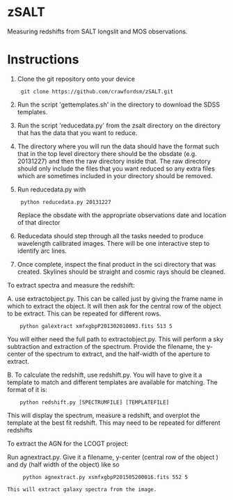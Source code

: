 zSALT
=====

Measuring redshifts from SALT longslit and MOS observations.  


Instructions
============

1. Clone the git repository onto your device

        git clone https://github.com/crawfordsm/zSALT.git

2. Run the script 'gettemplates.sh' in the directory to download
   the SDSS templates. 

3. Run the script 'reducedata.py' from the zsalt directory on the directory that has the data that you want to reduce.  


4. The directory where you will run the data should have the format
   such that in the top level directory there should be the
   obsdate (e.g. 20131227) and then the raw directory inside that.
   The raw directory should only include the files that you want
   reduced so any extra files which are sometimes included in your
   directory should be removed.

5. Run reducedata.py with

        python reducedata.py 20131227

   Replace the obsdate with the appropriate observations date and location of that director

6. Reducedata should step through all the tasks needed to produce
   wavelength calibrated images.   There will be one interactive
   step to identify arc lines.

7. Once complete, inspect the final product in the sci directory
   that was created.  Skylines should be straight and cosmic
   rays should be cleaned. 

To extract spectra and measure the redshift: 

   A. use extractobject.py.  This can be called just
   by giving the frame name in which to extract the object.  It will
   then ask for the central row of the object to be extract.  This 
   can be repeated for different rows. 

        python galextract xmfxgbpP201302010093.fits 513 5

   You will either need the full path to extractobject.py. This will perform a sky subtraction and 
   extraction of the spectrum.  Provide the filename, the y-center of the spectrum to extract, and the 
   half-width of the aperture to extract. 

   B. To calculate the redshift, use redshift.py. You will have to give
   it a template to match and different templates are available 
   for matching.  The format of it is:
 
        python redshift.py [SPECTRUMFILE] [TEMPLATEFILE]

   This will display the spectrum, measure a redshift, and overplot
   the template at the best fit redshift.  This may need to be 
   repeated for different redshifts

To extract the AGN for the LCOGT project:

Run agnextract.py. Give it a filename, y-center (central row of the object ) and 
    dy (half width of the object) like so

         python agnextract.py xsmfxgbpP201505200016.fits 552 5
   
    This will extract galaxy spectra from the image.
